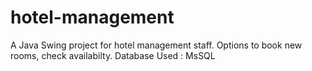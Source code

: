 # hotel-management
A Java Swing project for hotel management staff. Options to book new rooms, check availabilty.
Database Used : MsSQL
